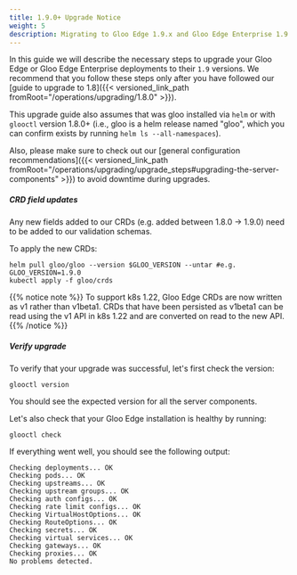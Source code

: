 ```yaml
---
title: 1.9.0+ Upgrade Notice
weight: 5
description: Migrating to Gloo Edge 1.9.x and Gloo Edge Enterprise 1.9.x
---
```


In this guide we will describe the necessary steps to upgrade your Gloo Edge or Gloo Edge Enterprise deployments to their `1.9`
versions. We recommend that you follow these steps only after you have followed our [guide to upgrade to 1.8]({{< versioned_link_path fromRoot="/operations/upgrading/1.8.0" >}}).

This upgrade guide also assumes that was gloo installed via `helm` or with `glooctl` version 1.8.0+
(i.e., gloo is a helm release named "gloo", which you can confirm exists by running `helm ls --all-namespaces`).

Also, please make sure to check out our [general configuration recommendations]({{< versioned_link_path fromRoot="/operations/upgrading/upgrade_steps#upgrading-the-server-components" >}}) to avoid downtime during upgrades.

##### CRD field updates

Any new fields added to our CRDs (e.g. added between 1.8.0 -> 1.9.0) need to be added to our validation schemas.

To apply the new CRDs:
```
helm pull gloo/gloo --version $GLOO_VERSION --untar #e.g. GLOO_VERSION=1.9.0
kubectl apply -f gloo/crds
```

{{% notice note %}}
To support k8s 1.22, Gloo Edge CRDs are now written as v1 rather than v1beta1. CRDs that have been persisted as
v1beta1 can be read using the v1 API in k8s 1.22 and are converted on read to the new API.
{{% /notice %}}


##### Verify upgrade
To verify that your upgrade was successful, let's first check the version:

```shell script
glooctl version
```

You should see the expected version for all the server components.

Let's also check that your Gloo Edge installation is healthy by running:

```shell script
glooctl check
```

If everything went well, you should see the following output:

```shell script
Checking deployments... OK
Checking pods... OK
Checking upstreams... OK
Checking upstream groups... OK
Checking auth configs... OK
Checking rate limit configs... OK
Checking VirtualHostOptions... OK
Checking RouteOptions... OK
Checking secrets... OK
Checking virtual services... OK
Checking gateways... OK
Checking proxies... OK
No problems detected.
```

